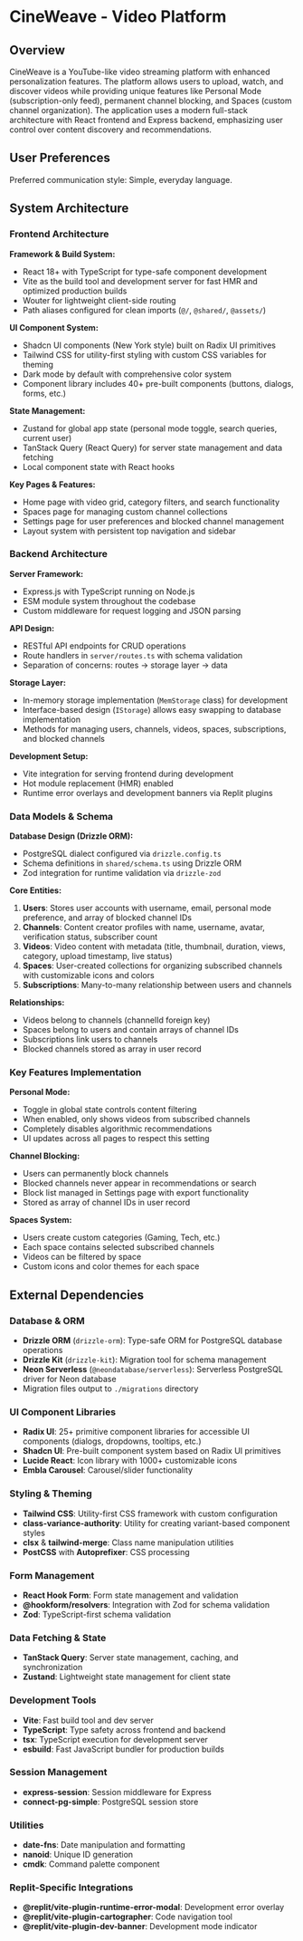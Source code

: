 # CineWeave - Video Platform

## Overview

CineWeave is a YouTube-like video streaming platform with enhanced personalization features. The platform allows users to upload, watch, and discover videos while providing unique features like Personal Mode (subscription-only feed), permanent channel blocking, and Spaces (custom channel organization). The application uses a modern full-stack architecture with React frontend and Express backend, emphasizing user control over content discovery and recommendations.

## User Preferences

Preferred communication style: Simple, everyday language.

## System Architecture

### Frontend Architecture

**Framework & Build System:**
- React 18+ with TypeScript for type-safe component development
- Vite as the build tool and development server for fast HMR and optimized production builds
- Wouter for lightweight client-side routing
- Path aliases configured for clean imports (`@/`, `@shared/`, `@assets/`)

**UI Component System:**
- Shadcn UI components (New York style) built on Radix UI primitives
- Tailwind CSS for utility-first styling with custom CSS variables for theming
- Dark mode by default with comprehensive color system
- Component library includes 40+ pre-built components (buttons, dialogs, forms, etc.)

**State Management:**
- Zustand for global app state (personal mode toggle, search queries, current user)
- TanStack Query (React Query) for server state management and data fetching
- Local component state with React hooks

**Key Pages & Features:**
- Home page with video grid, category filters, and search functionality
- Spaces page for managing custom channel collections
- Settings page for user preferences and blocked channel management
- Layout system with persistent top navigation and sidebar

### Backend Architecture

**Server Framework:**
- Express.js with TypeScript running on Node.js
- ESM module system throughout the codebase
- Custom middleware for request logging and JSON parsing

**API Design:**
- RESTful API endpoints for CRUD operations
- Route handlers in `server/routes.ts` with schema validation
- Separation of concerns: routes → storage layer → data

**Storage Layer:**
- In-memory storage implementation (`MemStorage` class) for development
- Interface-based design (`IStorage`) allows easy swapping to database implementation
- Methods for managing users, channels, videos, spaces, subscriptions, and blocked channels

**Development Setup:**
- Vite integration for serving frontend during development
- Hot module replacement (HMR) enabled
- Runtime error overlays and development banners via Replit plugins

### Data Models & Schema

**Database Design (Drizzle ORM):**
- PostgreSQL dialect configured via `drizzle.config.ts`
- Schema definitions in `shared/schema.ts` using Drizzle ORM
- Zod integration for runtime validation via `drizzle-zod`

**Core Entities:**

1. **Users**: Stores user accounts with username, email, personal mode preference, and array of blocked channel IDs
2. **Channels**: Content creator profiles with name, username, avatar, verification status, subscriber count
3. **Videos**: Video content with metadata (title, thumbnail, duration, views, category, upload timestamp, live status)
4. **Spaces**: User-created collections for organizing subscribed channels with customizable icons and colors
5. **Subscriptions**: Many-to-many relationship between users and channels

**Relationships:**
- Videos belong to channels (channelId foreign key)
- Spaces belong to users and contain arrays of channel IDs
- Subscriptions link users to channels
- Blocked channels stored as array in user record

### Key Features Implementation

**Personal Mode:**
- Toggle in global state controls content filtering
- When enabled, only shows videos from subscribed channels
- Completely disables algorithmic recommendations
- UI updates across all pages to respect this setting

**Channel Blocking:**
- Users can permanently block channels
- Blocked channels never appear in recommendations or search
- Block list managed in Settings page with export functionality
- Stored as array of channel IDs in user record

**Spaces System:**
- Users create custom categories (Gaming, Tech, etc.)
- Each space contains selected subscribed channels
- Videos can be filtered by space
- Custom icons and color themes for each space

## External Dependencies

### Database & ORM
- **Drizzle ORM** (`drizzle-orm`): Type-safe ORM for PostgreSQL database operations
- **Drizzle Kit** (`drizzle-kit`): Migration tool for schema management
- **Neon Serverless** (`@neondatabase/serverless`): Serverless PostgreSQL driver for Neon database
- Migration files output to `./migrations` directory

### UI Component Libraries
- **Radix UI**: 25+ primitive component libraries for accessible UI components (dialogs, dropdowns, tooltips, etc.)
- **Shadcn UI**: Pre-built component system based on Radix UI primitives
- **Lucide React**: Icon library with 1000+ customizable icons
- **Embla Carousel**: Carousel/slider functionality

### Styling & Theming
- **Tailwind CSS**: Utility-first CSS framework with custom configuration
- **class-variance-authority**: Utility for creating variant-based component styles
- **clsx** & **tailwind-merge**: Class name manipulation utilities
- **PostCSS** with **Autoprefixer**: CSS processing

### Form Management
- **React Hook Form**: Form state management and validation
- **@hookform/resolvers**: Integration with Zod for schema validation
- **Zod**: TypeScript-first schema validation

### Data Fetching & State
- **TanStack Query**: Server state management, caching, and synchronization
- **Zustand**: Lightweight state management for client state

### Development Tools
- **Vite**: Fast build tool and dev server
- **TypeScript**: Type safety across frontend and backend
- **tsx**: TypeScript execution for development server
- **esbuild**: Fast JavaScript bundler for production builds

### Session Management
- **express-session**: Session middleware for Express
- **connect-pg-simple**: PostgreSQL session store

### Utilities
- **date-fns**: Date manipulation and formatting
- **nanoid**: Unique ID generation
- **cmdk**: Command palette component

### Replit-Specific Integrations
- **@replit/vite-plugin-runtime-error-modal**: Development error overlay
- **@replit/vite-plugin-cartographer**: Code navigation tool
- **@replit/vite-plugin-dev-banner**: Development mode indicator